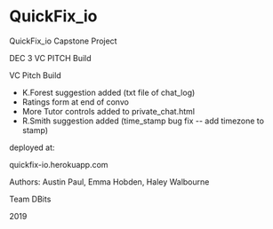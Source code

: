 # QuickFix_io

QuickFix_io Capstone Project

DEC 3 VC PITCH Build

VC Pitch Build

- K.Forest suggestion added (txt file of chat_log)
- Ratings form at end of convo
- More Tutor controls added to private_chat.html
- R.Smith suggestion added (time_stamp bug fix -- add timezone to stamp)

deployed at:

quickfix-io.herokuapp.com

Authors:
Austin Paul, Emma Hobden, 
Haley Walbourne

Team DBits

2019 
